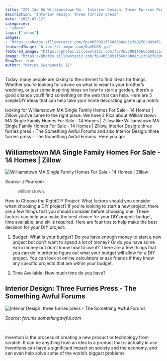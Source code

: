 ```yaml
---
title: "222 Ide Rd Williamstown Ma - Interior Design: Three Furries Press"
description: "Interior design: three furries press"
date: "2023-07-12"
categories:
- "ideas"
tags: ["ideas"]
images:
- "https://photos.zillowstatic.com/fp/4b53091f566d3b8ac1c3b82f8c9894f1-p_e.jpg"
featuredImage: "https://i.imgur.com/DuUCUX6.jpg"
featured_image: "https://photos.zillowstatic.com/fp/4b53091f566d3b8ac1c3b82f8c9894f1-p_e.jpg"
image: "https://photos.zillowstatic.com/fp/4b53091f566d3b8ac1c3b82f8c9894f1-p_e.jpg"
ShowToc: true
author: "Marina Swaniawski II"
---
```



Today, many people are taking to the internet to find ideas for things. Whether you’re looking for advice on what to wear to your brother’s wedding, or just some inspiring ideas on how to start a garden, there’s a good chance you’ll find something on the web that can help. Here are 5 simpleDIY ideas that can help take your home decorating game up a notch: 

	

		
looking for Williamstown MA Single Family Homes For Sale - 14 Homes | Zillow you've came to the right place. We have 2 Pics about Williamstown MA Single Family Homes For Sale - 14 Homes | Zillow like Williamstown MA Single Family Homes For Sale - 14 Homes | Zillow, Interior Design: three furries press - The Something Awful Forums and also Interior Design: three furries press - The Something Awful Forums. Here you go:
		
    
## Williamstown MA Single Family Homes For Sale - 14 Homes | Zillow

<img loading=lazy src="https://photos.zillowstatic.com/fp/4b53091f566d3b8ac1c3b82f8c9894f1-p_e.jpg" onerror="this.onerror=null;this.src='https://tse4.mm.bing.net/th?id=OIP.tYhUU1oE5mdI5yvxBCJZnwHaFi&amp;pid=15.1';" alt="Williamstown MA Single Family Homes For Sale - 14 Homes | Zillow">

_Source: zillow.com_

>williamstown. 

	

How to Choose the RightDIY Project: What factors should you consider when choosing a DIY project?
If you're looking to start a new project, there are a few things that you should consider before choosing one. These factors can help you make the best choice for your DIY project: budget, time available, and skills required. Here are four tips to help make the best decision for your DIY project:
1. Budget: What is your budget? Do you have enough money to start a new project but don't want to spend a lot of money? Or do you have some extra money but don't know how to use it? There are a few things that you can do in order to figure out what your budget will allow for a DIY project. You can look at online calculators or ask friends if they know any specific projects that are within your budget.

2. Time Available: How much time do you have?

    
## Interior Design: Three Furries Press - The Something Awful Forums

<img loading=lazy src="https://i.imgur.com/DuUCUX6.jpg" onerror="this.onerror=null;this.src='https://tse1.mm.bing.net/th?id=OIP.KoW81axo3GdII1uicRSL0QHaE8&amp;pid=15.1';" alt="Interior Design: three furries press - The Something Awful Forums">

_Source: forums.somethingawful.com_

>. 

	

Invention is the process of creating a new product or technology from scratch. It can be anything from an idea to a product that is actually in use. Inventions can have a significant impact on society and the economy, and can even help solve some of the world’s biggest problems.

